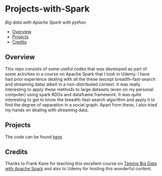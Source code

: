 # Projects-with-Spark

_Big data with Apache Spark with python_

- [Overview](#overview)
- [Projects](#projects)
- [Credits](#credits)


## Overview

This repo consists of some useful codes that was developed as part of some activities in a course on Apache Spark that I took in Udemy. I have had prior experience dealing with all the these (except breadth-fast-search and streaming data) albeit in a non-distributed context. It was really interesting to apply these methods to large datasets (even on my personal computer) using spark RDDs and dataframe framework. It was quite interesting to get to know the breadth-fast-search algorithm and apply it to find the degree of separation in a social graph. Apart from these, I also tried my hands on dealing with streaming data.   


## Projects

The code can be found [here](https://github.com/jyotisman-ds/Web-Scraping/blob/main/scrapy_project/scrapy_project/spiders/scrapy_challenge.py).




## Credits

Thanks to Frank Kane for teaching this excellent course on [Taming Big Data with Apache Spark](https://www.udemy.com/course/taming-big-data-with-apache-spark-hands-on/) and also to Udemy for hosting this wonderful content.
